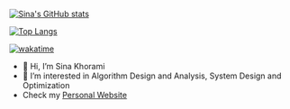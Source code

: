 [![Sina's GitHub stats](https://github-readme-stats.vercel.app/api?username=sinakhorami&show_icons=true&count_private=true&theme=vue-dark&border_color=273849)](https://github.com/sinakhorami)

[![Top Langs](https://github-readme-stats.vercel.app/api/top-langs/?username=sinakhorami&layout=compact&hide=java&theme=vue-dark&border_color=273849)](https://github.com/sinakhorami)

[![wakatime](https://wakatime.com/badge/user/ccf02517-56fb-4e57-a6a8-df859c0599b2.svg)](https://wakatime.com/@ccf02517-56fb-4e57-a6a8-df859c0599b2)

- 👋 Hi, I’m Sina Khorami
- 👀 I’m interested in Algorithm Design and Analysis, System Design and Optimization
- Check my [Personal Website](https://sinakhorami.github.io)
